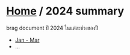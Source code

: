 # [Home](../README.md) / 2024 summary

brag document ปี 2024 ในแต่ละช่วงของปี
- [Jan - Mar](2024-jan-mar.md)
- ...

